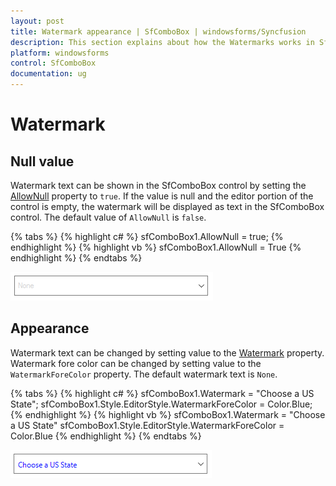 ```yaml
---
layout: post
title: Watermark appearance | SfComboBox | windowsforms/Syncfusion
description: This section explains about how the Watermarks works in SfComboBox drop-down container for syncfusion windowsforms
platform: windowsforms
control: SfComboBox
documentation: ug
---
```


# Watermark
 
## Null value

Watermark text can be shown in the SfComboBox control by setting the [AllowNull](https://help.syncfusion.com/cr/windowsforms/Syncfusion.SfListView.WinForms~Syncfusion.WinForms.ListView.SfComboBox~AllowNull.html) property to `true`. If the value is null and the editor portion of the control is empty, the watermark will be displayed as text in the SfComboBox control. The default value of `AllowNull` is `false`.

{% tabs %}
{% highlight c# %}
sfComboBox1.AllowNull = true;
{% endhighlight %}
{% highlight vb %}
sfComboBox1.AllowNull = True
{% endhighlight %}
{% endtabs %}

![](Watermark_images/Watermark_img1.png)

## Appearance

Watermark text can be changed by setting value to the [Watermark](https://help.syncfusion.com/cr/windowsforms/Syncfusion.SfListView.WinForms~Syncfusion.WinForms.ListView.SfComboBox~Watermark.html) property. Watermark fore color can be changed by setting value to the `WatermarkForeColor` property. The default watermark text is `None`.

{% tabs %}
{% highlight c# %}
sfComboBox1.Watermark = "Choose a US State";
sfComboBox1.Style.EditorStyle.WatermarkForeColor = Color.Blue;
{% endhighlight %}
{% highlight vb %}
sfComboBox1.Watermark = "Choose a US State"
sfComboBox1.Style.EditorStyle.WatermarkForeColor = Color.Blue
{% endhighlight %}
{% endtabs %}

![](Watermark_images/Watermark_img2.png)